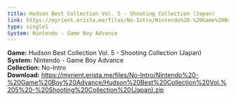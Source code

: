 ```yaml
---
title: Hudson Best Collection Vol. 5 - Shooting Collection (Japan)
link: https://myrient.erista.me/files/No-Intro/Nintendo%20-%20Game%20Boy%20Advance/Hudson%20Best%20Collection%20Vol.%205%20-%20Shooting%20Collection%20(Japan).zip
type: single1
System: Nintendo - Game Boy Advance
---
```

<b>Game:</b> Hudson Best Collection Vol. 5 - Shooting Collection (Japan)<br>
<b>System:</b> Nintendo - Game Boy Advance<br>
<b>Collection:</b> No-Intro<br>
<b>Download:</b> https://myrient.erista.me/files/No-Intro/Nintendo%20-%20Game%20Boy%20Advance/Hudson%20Best%20Collection%20Vol.%205%20-%20Shooting%20Collection%20(Japan).zip